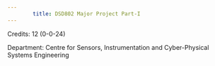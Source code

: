 ```yaml
---
        title: DSD802 Major Project Part-I
---
```

Credits: 12 (0-0-24)

Department: Centre for Sensors, Instrumentation and Cyber-Physical Systems Engineering

